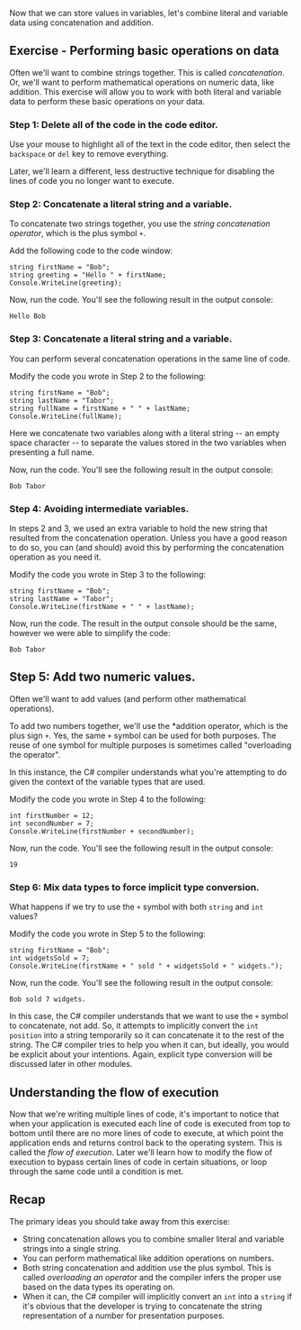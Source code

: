 Now that we can store values in variables, let's combine literal and variable data using concatenation and addition.

## Exercise - Performing basic operations on data

Often we'll want to combine strings together.  This is called *concatenation*.  Or, we'll want to perform mathematical operations on numeric data, like addition.  This exercise will allow you to work with both literal and variable data to perform these basic operations on your data.

### Step 1: Delete all of the code in the code editor.

Use your mouse to highlight all of the text in the code editor, then select the `backspace` or `del` key to remove everything.

Later, we'll learn a different, less destructive technique for disabling the lines of code you no longer want to execute.

### Step 2: Concatenate a literal string and a variable.

To concatenate two strings together, you use the *string concatenation operator*, which is the plus symbol `+`.

Add the following code to the code window:

```csharp-interactive
string firstName = "Bob";
string greeting = "Hello " + firstName;
Console.WriteLine(greeting);
```

Now, run the code.  You'll see the following result in the output console:

```output
Hello Bob
```

### Step 3: Concatenate a literal string and a variable.

You can perform several concatenation operations in the same line of code.

Modify the code you wrote in Step 2 to the following:

```csharp-interactive
string firstName = "Bob";
string lastName = "Tabor";
string fullName = firstName + " " + lastName;
Console.WriteLine(fullName);
```

Here we concatenate two variables along with a literal string -- an empty space character -- to separate the values stored in the two variables when presenting a full name.

Now, run the code.  You'll see the following result in the output console:

```output
Bob Tabor
```


### Step 4: Avoiding intermediate variables.

In steps 2 and 3, we used an extra variable to hold the new string that resulted from the concatenation operation.  Unless you have a good reason to do so, you can (and should) avoid this by performing the concatenation operation as you need it.  

Modify the code you wrote in Step 3 to the following:

```csharp-interactive
string firstName = "Bob";
string lastName = "Tabor";
Console.WriteLine(firstName + " " + lastName);
```

Now, run the code.  The result in the output console should be the same, however we were able to simplify the code:

```output
Bob Tabor
```

## Step 5: Add two numeric values.

Often we'll want to add values (and perform other mathematical operations).

To add two numbers together, we'll use the *addition operator, which is the plus sign `+`.  Yes, the same `+` symbol can be used for both purposes.  The reuse of one symbol for multiple purposes is sometimes called "overloading the operator".

In this instance, the C# compiler understands what you're attempting to do given the context of the variable types that are used.

Modify the code you wrote in Step 4 to the following:

```csharp-interactive
int firstNumber = 12;
int secondNumber = 7;
Console.WriteLine(firstNumber + secondNumber);
```

Now, run the code.  You'll see the following result in the output console:

```output
19
```

### Step 6: Mix data types to force implicit type conversion.

What happens if we try to use the `+` symbol with both `string` and `int` values?

Modify the code you wrote in Step 5 to the following:

```csharp-interactive
string firstName = "Bob";
int widgetsSold = 7;
Console.WriteLine(firstName + " sold " + widgetsSold + " widgets.");
```

Now, run the code.  You'll see the following result in the output console:

```output
Bob sold 7 widgets.
```

In this case, the C# compiler understands that we want to use the `+` symbol to concatenate, not add.  So, it attempts to implicitly convert the `int position` into a string temporarily so it can concatenate it to the rest of the string.  The C# compiler tries to help you when it can, but ideally, you would be explicit about your intentions.  Again, explicit type conversion will be discussed later in other modules.

## Understanding the flow of execution

Now that we're writing multiple lines of code, it's important to notice that when your application is executed each line of code is executed from top to bottom until there are no more lines of code to execute, at which point the application ends and returns control back to the operating system.  This is called the *flow of execution*.  Later we'll learn how to modify the flow of execution to bypass certain lines of code in certain situations, or loop through the same code until a condition is met.

## Recap

The primary ideas you should take away from this exercise:

- String concatenation allows you to combine smaller literal and variable strings into a single string.
- You can perform mathematical like addition operations on numbers.
- Both string concatenation and addition use the plus symbol.  This is called *overloading an operator* and the compiler infers the proper use based on the data types its operating on.
- When it can, the C# compiler will implicitly convert an `int` into a `string` if it's obvious that the developer is trying to concatenate the string representation of a number for presentation purposes.